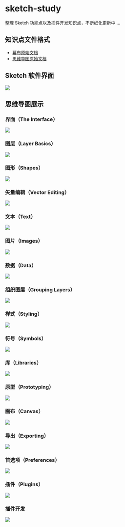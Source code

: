 # sketch-study
整理 Sketch 功能点以及插件开发知识点，不断细化更新中 ...

## 知识点文件格式
* [幕布原始文档](https://mubu.com/doc/7A1HTzuf4O)
* [思维导图原始文档](https://github.com/yuezhilunhui2009/sketch-study/blob/master/Sketch%20%E5%8A%9F%E8%83%BD%E4%BB%A5%E5%8F%8A%E6%8F%92%E4%BB%B6%E5%BC%80%E5%8F%91%E4%B8%80%E8%A7%88.mm)

## Sketch 软件界面
![](./the-interface@2x.jpg)

## 思维导图展示
### 界面（The Interface）
![](./%E7%95%8C%E9%9D%A2%EF%BC%88The%20Interface%EF%BC%89.png)

### 图层（Layer Basics）
![](./%E5%9B%BE%E5%B1%82%EF%BC%88Layer%20Basics%EF%BC%89.png)

### 图形（Shapes）
![](./%E5%9B%BE%E5%BD%A2%EF%BC%88Shapes%EF%BC%89.png)

### 矢量编辑（Vector Editing）
![](./%E7%9F%A2%E9%87%8F%E7%BC%96%E8%BE%91%EF%BC%88Vector%20Editing%EF%BC%89.png)

### 文本（Text）
![](./%E6%96%87%E6%9C%AC%EF%BC%88Text%EF%BC%89.png)

### 图片（Images）
![](./%E5%9B%BE%E7%89%87%EF%BC%88Images%EF%BC%89.png)

### 数据（Data）
![](./%E6%95%B0%E6%8D%AE%EF%BC%88Data%EF%BC%89.png)

### 组织图层（Grouping Layers）
![](./%E7%BB%84%E7%BB%87%E5%9B%BE%E5%B1%82%EF%BC%88Grouping%20Layers%EF%BC%89.png)

### 样式（Styling）
![](./%E6%A0%B7%E5%BC%8F%EF%BC%88Styling%EF%BC%89.png)

### 符号（Symbols）
![](./%E7%AC%A6%E5%8F%B7%EF%BC%88Symbols%EF%BC%89.png)

### 库（Libraries）
![](./%E5%BA%93%EF%BC%88Libraries%EF%BC%89.png)

### 原型（Prototyping）
![](./%E5%8E%9F%E5%9E%8B%EF%BC%88Prototyping%EF%BC%89.png)

### 画布（Canvas）
![](./%E7%94%BB%E5%B8%83%EF%BC%88Canvas%EF%BC%89.png)

### 导出（Exporting）
![](./%E5%AF%BC%E5%87%BA%EF%BC%88Exporting%EF%BC%89.png)

### 首选项（Preferences）
![](./%E9%A6%96%E9%80%89%E9%A1%B9%EF%BC%88Preferences%EF%BC%89.png)

### 插件（Plugins）
![](./%E6%8F%92%E4%BB%B6%EF%BC%88Plugins%EF%BC%89.png)

### 插件开发
![](./%E6%8F%92%E4%BB%B6%E5%BC%80%E5%8F%91.png)


